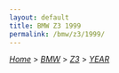 ```yaml
---
layout: default
title: BMW Z3 1999
permalink: /bmw/z3/1999/
---
```

[*Home*](/) > [*BMW*](/bmw/) > [*Z3*](/bmw/z3/) > [*YEAR*](/bmw/z3/year/)
